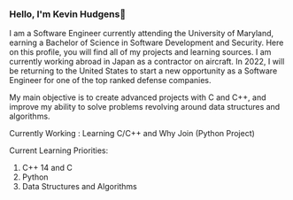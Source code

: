 ### Hello, I'm Kevin Hudgens👋

I am a Software Engineer currently attending the University of Maryland, earning a Bachelor of Science in Software Development and Security. Here on this profile, you will find all of my projects and learning sources. I am currently working abroad in Japan as a contractor on aircraft. In 2022, I will be returning to the United States to start a new opportunity as a Software Engineer for one of the top ranked defense companies. 

My main objective is to create advanced projects with C and C++, and improve my ability to solve problems revolving around data structures and algorithms.

Currently Working : Learning C/C++ and Why Join (Python Project)
        
Current Learning Priorities:
1. C++ 14 and C
2. Python
3. Data Structures and Algorithms
